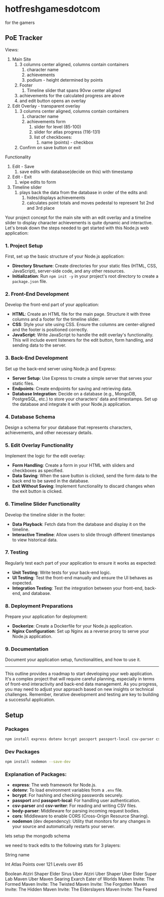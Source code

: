 # hotfreshgamesdotcom
for the gamers

## PoE Tracker

Views:

1. Main Site
   1. 3 columns center aligned, columns contain containers
      1. character name
      2. achievements
      3. podium - height determined by points
   2. Footer
      1. Timeline slider that spans 90vw center aligned
   3. achievements for the calculated progress are above
   4. and edit button opens an overlay
2. Edit Overlay - transparent overlay
   1. 3 columns center aligned, columns contain containers
      1. character name
      2. achievements form
         1. slider for level (85-100)
         2. slider for atlas progress (116-131)
         3. list of checkboxes:
            1. name (points) - checkbox
   2. Confirm on save button or exit


Functionality
1. Edit - Save
   1. save edits with database(decide on  this) with timestamp
2. Edit - Exit
   1. wipe edits to form
3. Timeline slider
   1. plays back the data from the database in order of the edits and:
      1. hides/displays achievements
      2. calculates point totals and moves pedestal to represent 1st 2nd and 3rd place

Your project concept for the main site with an edit overlay and a timeline slider to display character achievements is quite dynamic and interactive. Let's break down the steps needed to get started with this Node.js web application:

### 1. **Project Setup**

First, set up the basic structure of your Node.js application:

- **Directory Structure**: Create directories for your static files (HTML, CSS, JavaScript), server-side code, and any other resources.
- **Initialization**: Run `npm init -y` in your project's root directory to create a `package.json` file.

### 2. **Front-End Development**

Develop the front-end part of your application:

- **HTML**: Create an HTML file for the main page. Structure it with three columns and a footer for the timeline slider.
- **CSS**: Style your site using CSS. Ensure the columns are center-aligned and the footer is positioned correctly.
- **JavaScript**: Write JavaScript to handle the edit overlay's functionality. This will include event listeners for the edit button, form handling, and sending data to the server.

### 3. **Back-End Development**

Set up the back-end server using Node.js and Express:

- **Server Setup**: Use Express to create a simple server that serves your static files.
- **Endpoints**: Create endpoints for saving and retrieving data.
- **Database Integration**: Decide on a database (e.g., MongoDB, PostgreSQL, etc.) to store your characters' data and timestamps. Set up the database and integrate it with your Node.js application.

### 4. **Database Schema**

Design a schema for your database that represents characters, achievements, and other necessary details.

### 5. **Edit Overlay Functionality**

Implement the logic for the edit overlay:

- **Form Handling**: Create a form in your HTML with sliders and checkboxes as specified.
- **Data Saving**: When the save button is clicked, send the form data to the back end to be saved in the database.
- **Exit Without Saving**: Implement functionality to discard changes when the exit button is clicked.

### 6. **Timeline Slider Functionality**

Develop the timeline slider in the footer:

- **Data Playback**: Fetch data from the database and display it on the timeline.
- **Interactive Timeline**: Allow users to slide through different timestamps to view historical data.

### 7. **Testing**

Regularly test each part of your application to ensure it works as expected:

- **Unit Testing**: Write tests for your back-end logic.
- **UI Testing**: Test the front-end manually and ensure the UI behaves as expected.
- **Integration Testing**: Test the integration between your front-end, back-end, and database.

### 8. **Deployment Preparations**

Prepare your application for deployment:

- **Dockerize**: Create a Dockerfile for your Node.js application.
- **Nginx Configuration**: Set up Nginx as a reverse proxy to serve your Node.js application.

### 9. **Documentation**

Document your application setup, functionalities, and how to use it.

---

This outline provides a roadmap to start developing your web application. It's a complex project that will require careful planning, especially in terms of front-end interactivity and back-end data management. As you progress, you may need to adjust your approach based on new insights or technical challenges. Remember, iterative development and testing are key to building a successful application.

## Setup

### Packages

```sh
npm install express dotenv bcrypt passport passport-local csv-parser csv-writer body-parser cors mongodb --save
```

### Dev Packages

```bash
npm install nodemon --save-dev
```

### Explanation of Packages:

- **express**: The web framework for Node.js.
- **dotenv**: To load environment variables from a `.env` file.
- **bcrypt**: For hashing and checking passwords securely.
- **passport** and **passport-local**: For handling user authentication.
- **csv-parser** and **csv-writer**: For reading and writing CSV files.
- **body-parser**: Middleware for parsing incoming request bodies.
- **cors**: Middleware to enable CORS (Cross-Origin Resource Sharing).
- **nodemon** (dev dependency): Utility that monitors for any changes in your source and automatically restarts your server.


lets setup the mongodb schema

we need to track edits to the following stats for 3 players:

String
    name

Int
    Atlas Points over 121
    Levels over 85

Boolean
    Atziri
    Shaper
    Elder
    Sirus
    Uber Atziri
    Uber Shaper
    Uber Elder
    Super Lab
    Maven
    Uber Maven
    Searing Exarch
    Eater of Worlds
    Maven Invite: The Formed
    Maven Invite: The Twisted
    Maven Invite: The Forgotten
    Maven Invite: The Hidden
    Maven Invite: The Elderslayers
    Maven Invite: The Feared